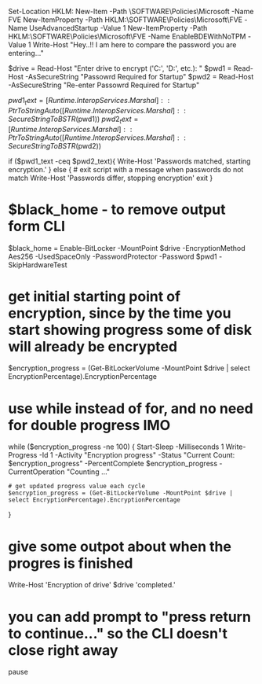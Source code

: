 Set-Location HKLM:
New-Item -Path \SOFTWARE\Policies\Microsoft -Name FVE
New-ItemProperty -Path HKLM:\SOFTWARE\Policies\Microsoft\FVE -Name UseAdvancedStartup -Value 1 
New-ItemProperty -Path HKLM:\SOFTWARE\Policies\Microsoft\FVE -Name EnableBDEWithNoTPM -Value 1 
Write-Host "Hey..!! I am here to compare the password you are entering..."

$drive = Read-Host "Enter drive to encrypt ('C:', 'D:', etc.): "
$pwd1 = Read-Host -AsSecureString "Passowrd Required for Startup"
$pwd2 = Read-Host -AsSecureString "Re-enter Passowrd Required for Startup"

$pwd1_text = [Runtime.InteropServices.Marshal]::PtrToStringAuto([Runtime.InteropServices.Marshal]::SecureStringToBSTR($pwd1))
$pwd2_text = [Runtime.InteropServices.Marshal]::PtrToStringAuto([Runtime.InteropServices.Marshal]::SecureStringToBSTR($pwd2))

if ($pwd1_text -ceq $pwd2_text){
    Write-Host 'Passwords matched, starting encryption.'
} else {
    # exit script with a message when passwords do not match
    Write-Host 'Passwords differ, stopping encryption'
    exit 
}

# $black_home - to remove output form CLI
$black_home = Enable-BitLocker -MountPoint $drive -EncryptionMethod Aes256 -UsedSpaceOnly -PasswordProtector -Password $pwd1 -SkipHardwareTest


# get initial starting point of encryption, since by the time you start showing progress some of disk will already be encrypted
$encryption_progress = (Get-BitLockerVolume -MountPoint $drive | select EncryptionPercentage).EncryptionPercentage

# use while instead of for, and no need for double progress IMO
while ($encryption_progress -ne 100) {
    Start-Sleep -Milliseconds 1
    Write-Progress -Id 1 -Activity "Encryption progress" -Status "Current Count: $encryption_progress" -PercentComplete $encryption_progress -CurrentOperation "Counting ..."

    # get updated progress value each cycle
    $encryption_progress = (Get-BitLockerVolume -MountPoint $drive | select EncryptionPercentage).EncryptionPercentage
}

# give some outpot about when the progres is finished
Write-Host 'Encryption of drive' $drive 'completed.'

# you can add prompt to "press return to continue..." so the CLI doesn't close right away
pause
